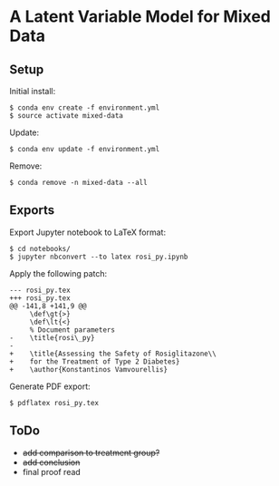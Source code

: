 # A Latent Variable Model for Mixed Data

## Setup

Initial install:

    $ conda env create -f environment.yml
    $ source activate mixed-data

Update:

    $ conda env update -f environment.yml

Remove:

    $ conda remove -n mixed-data --all

## Exports

Export Jupyter notebook to LaTeX format:

    $ cd notebooks/
    $ jupyter nbconvert --to latex rosi_py.ipynb

Apply the following patch:

    --- rosi_py.tex
    +++ rosi_py.tex
    @@ -141,8 +141,9 @@
         \def\gt{>}
         \def\lt{<}
         % Document parameters
    -    \title{rosi\_py}
    -    
    +    \title{Assessing the Safety of Rosiglitazone\\
    +    for the Treatment of Type 2 Diabetes}
    +    \author{Konstantinos Vamvourellis}

Generate PDF export:

    $ pdflatex rosi_py.tex


## ToDo

* ~~add comparison to treatment group?~~
* ~~add conclusion~~
* final proof read
